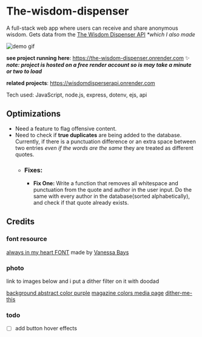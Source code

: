 # The-wisdom-dispenser
A full-stack web app where users can receive and share anonymous wisdom. Gets data from the [The Wisdom Dispenser API](https://wisdomdisperserapi.onrender.com) _*which I also made_

![demo gif](https://github.com/DestineeAdams/portfolio-Website/blob/main/files/TheWisdomDispenser.gif?raw=true)

**see project running here**: https://the-wisdom-dispenser.onrender.com ✨
***note: project is hosted on a free render account so is may take a minute or two to load***

**related projects**: https://wisdomdisperserapi.onrender.com

Tech used: JavaScript, node.js, express, dotenv, ejs, api

## Optimizations

- Need a feature to flag offensive content.  
- Need to check if **true duplicates** are being added to the database. Currently, if there is a punctuation difference or an extra space between two entries *even if the words are the same* they are treated as different quotes.
  - ### **Fixes:**
    - **Fix One:** Write a function that removes all whitespace and punctuation from the quote and author in the user input. Do the same with every author in the database(sorted alphabetically), and check if that quote already exists.


## Credits
### font resource
[always in my heart FONT](https://www.1001freefonts.com/always-in-my-heart.font) made by
[Vanessa Bays](http://bythebutterfly.com)

### photo
link to images below and i put a dither filter on it with doodad

[background abstract color purple](https://pixabay.com/illustrations/background-abstract-color-purple-7276646/)
[magazine colors media page](https://pixabay.com/photos/magazine-colors-media-page-806073/)
[dither-me-this](https://doodad.dev/dither-me-this/)


### todo
- [ ] add button hover effects


